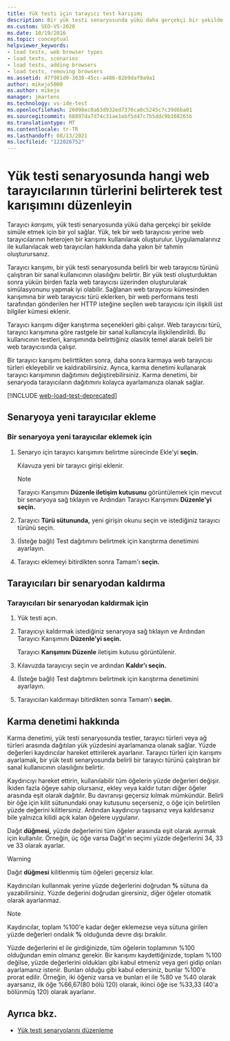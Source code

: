 ```yaml
---
title: Yük testi için tarayıcı test karışımı
description: Bir yük testi senaryosunda yükü daha gerçekçi bir şekilde simüle etmek için bir yol veren tarayıcı karışımını düzenlemeyi öğrenin.
ms.custom: SEO-VS-2020
ms.date: 10/19/2016
ms.topic: conceptual
helpviewer_keywords:
- load tests, web browser types
- load tests, scenarios
- load tests, adding browsers
- load tests, removing browsers
ms.assetid: 47f981d9-3038-45cc-a486-82b9daf9a9a1
author: mikejo5000
ms.author: mikejo
manager: jmartens
ms.technology: vs-ide-test
ms.openlocfilehash: 26098ec0a63d932ed7376ca8c5245c7c39d6ba01
ms.sourcegitcommit: 68897da7d74c31ae1ebf5d47c7b5ddc9b108265b
ms.translationtype: MT
ms.contentlocale: tr-TR
ms.lasthandoff: 08/13/2021
ms.locfileid: "122026752"
---
```

# <a name="edit-the-test-mix-to-specify-which-web-browsers-types-in-a-load-test-scenario"></a>Yük testi senaryosunda hangi web tarayıcılarının türlerini belirterek test karışımını düzenleyin

Tarayıcı *karışımı,* yük testi senaryosunda yükü daha gerçekçi bir şekilde simüle etmek için bir yol sağlar. Yük, tek bir web tarayıcısı yerine web tarayıcılarının heterojen bir karışımı kullanılarak oluşturulur. Uygulamalarınız ile kullanılacak web tarayıcıları hakkında daha yakın bir tahmin oluşturursanız.

Tarayıcı karışımı, bir yük testi senaryosunda belirli bir web tarayıcısı türünü çalıştıran bir sanal kullanıcının olasılığını belirtir. Bir yük testi oluşturduktan sonra yükün birden fazla web tarayıcısı üzerinden oluşturularak simülasyonunu yapmak iyi olabilir. Sağlanan web tarayıcısı kümesinden karışımına bir web tarayıcısı türü eklerken, bir web performans testi tarafından gönderilen her HTTP isteğine seçilen web tarayıcısı için ilişkili üst bilgiler kümesi eklenir.

Tarayıcı karışımı diğer karıştırma seçenekleri gibi çalışır. Web tarayıcısı türü, tarayıcı karışımına göre rastgele bir sanal kullanıcıyla ilişkilendirildi. Bu kullanıcının testleri, karışımında belirttiğiniz olasılık temel alarak belirli bir web tarayıcısında çalışır.

Bir tarayıcı karışımı belirttikten sonra, daha sonra karmaya web tarayıcısı türleri ekleyebilir ve kaldırabilirsiniz. Ayrıca, karma denetimi kullanarak tarayıcı karışımının dağıtımını değiştirebilirsiniz. Karma denetimi, bir senaryoda tarayıcıların dağıtımını kolayca ayarlamanıza olanak sağlar.

[!INCLUDE [web-load-test-deprecated](includes/web-load-test-deprecated.md)]

## <a name="add-new-browsers-to-a-scenario"></a>Senaryoya yeni tarayıcılar ekleme

### <a name="to-add-new-browsers-to-a-scenario"></a>Bir senaryoya yeni tarayıcılar eklemek için

1. Senaryo için tarayıcı karışımını belirtme sürecinde Ekle'yi **seçin.**

     Kılavuza yeni bir tarayıcı girişi eklenir.

    > [!NOTE]
    > Tarayıcı Karışımını **Düzenle iletişim kutusunu** görüntülemek için mevcut bir senaryoya sağ tıklayın ve Ardından Tarayıcı Karışımını **Düzenle'yi seçin.**

2. Tarayıcı **Türü sütununda,** yeni girişin okunu seçin ve istediğiniz tarayıcı türünü seçin.

3. (İsteğe bağlı) Test dağıtımını belirtmek için karıştırma denetimini ayarlayın.

4. Tarayıcı eklemeyi bitirdikten sonra Tamam'ı **seçin.**

## <a name="remove-browsers-from-a-scenario"></a>Tarayıcıları bir senaryodan kaldırma

### <a name="to-remove-browsers-from-a-scenario"></a>Tarayıcıları bir senaryodan kaldırmak için

1. Yük testi açın.

2. Tarayıcıyı kaldırmak istediğiniz senaryoya sağ tıklayın ve Ardından Tarayıcı Karışımını **Düzenle'yi seçin.**

     Tarayıcı **Karışımını Düzenle** iletişim kutusu görüntülenir.

3. Kılavuzda tarayıcıyı seçin ve ardından **Kaldır'ı seçin.**

4. (İsteğe bağlı) Test dağıtımını belirtmek için karıştırma denetimini ayarlayın.

5. Tarayıcıları kaldırmayı bitirdikten sonra Tamam'ı **seçin.**

## <a name="about-the-mix-control"></a>Karma denetimi hakkında

Karma denetimi, yük testi senaryosunda testler, tarayıcı türleri veya ağ türleri arasında dağıtılan yük yüzdesini ayarlamanıza olanak sağlar. Yüzde değerleri kaydırıcılar hareket ettirilerek ayarlanır. Tarayıcı türleri için karışımı ayarlamak, bir yük testi senaryosunda belirli bir tarayıcı türünü çalıştıran bir sanal kullanıcının olasılığını belirtir.

Kaydırıcıyı hareket ettirin, kullanılabilir tüm öğelerin yüzde değerleri değişir. İkiden fazla öğeye sahip olursanız, ekley veya kaldır tutarı diğer öğeler arasında eşit olarak dağıtılır. Bu davranışı geçersiz kılmak mümkündür. Belirli bir öğe için kilit sütunundaki onay kutusunu seçerseniz, o öğe için belirtilen yüzde değerini kilitlersiniz. Ardından kaydırıcıyı taşısanız veya kaldırsanız bile yalnızca kilidi açık kalan öğelere uygulanır.

Dağıt **düğmesi,** yüzde değerlerini tüm öğeler arasında eşit olarak ayırmak için kullanılır. Örneğin, üç öğe varsa Dağıt'ın seçimi yüzde değerlerini 34, 33 ve 33 olarak ayarlar. 

> [!WARNING]
> Dağıt **düğmesi** kilitlenmiş tüm öğeleri geçersiz kılar.

Kaydırıcıları kullanmak yerine yüzde değerlerini doğrudan **%** sütuna da yazabilirsiniz. Yüzde değerini doğrudan girersiniz, diğer öğeler otomatik olarak ayarlanmaz.

> [!NOTE]
> Kaydırıcılar, toplam %100'e kadar değer eklemezse veya sütuna girilen yüzde değerleri ondalık **%** olduğunda devre dışı bırakılır.

Yüzde değerlerini el ile girdiğinizde, tüm öğelerin toplamının %100 olduğundan emin olmanız gerekir. Bir karışımı kaydettiğinizde, toplam %100 değilse, yüzde değerlerini oldukları gibi kabul etmeniz veya geri gidip onları ayarlamanız istenir. Bunları olduğu gibi kabul edersiniz, bunlar %100'e prorat edilir.  Örneğin, iki öğeniz varsa ve bunları el ile %80 ve %40 olarak ayarsanız, ilk öğe %66,67(80 bölü 120) olarak, ikinci öğe ise %33,33 (40'a bölünmüş 120) olarak ayarlanır.

## <a name="see-also"></a>Ayrıca bkz.

- [Yük testi senaryolarını düzenleme](../test/edit-load-test-scenarios.md)
